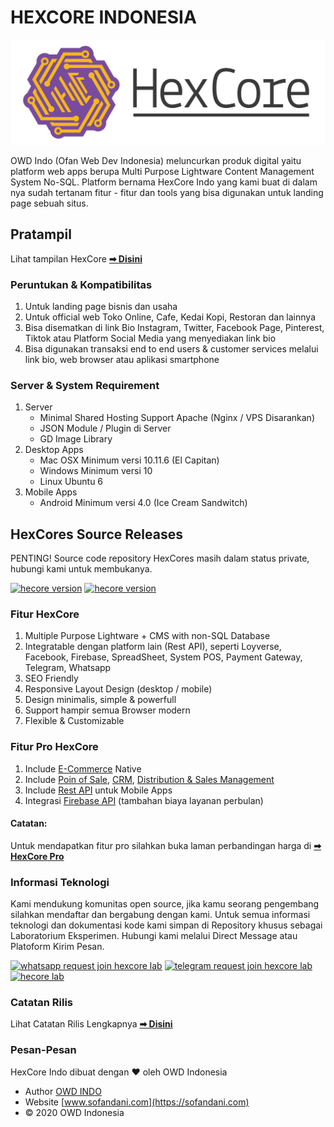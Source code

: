 # HEXCORE INDONESIA
![HexCore Logo](https://github.com/ofan-web-developer/HexCores-Indo-Prod/blob/master/owd_images/hexacore.svg)

OWD Indo (Ofan Web Dev Indonesia) meluncurkan produk digital yaitu platform web apps berupa Multi Purpose Lightware Content Management System No-SQL.
Platform bernama HexCore Indo yang kami buat di dalam nya sudah tertanam fitur - fitur dan tools yang bisa digunakan untuk landing page sebuah situs.

## Pratampil
Lihat tampilan HexCore **[➡ Disini](https://github.com/ofan-web-developer/HexCores-Indo-Prod/blob/master/markdown/Preview.md)**

### Peruntukan & Kompatibilitas
1. Untuk landing page bisnis dan usaha
2. Untuk official web Toko Online, Cafe, Kedai Kopi, Restoran dan lainnya
3. Bisa disematkan di link Bio Instagram, Twitter, Facebook Page, Pinterest, Tiktok atau Platform Social Media yang menyediakan link bio
4. Bisa digunakan transaksi end to end users & customer services melalui link bio, web browser atau aplikasi smartphone

### Server & System Requirement
1. Server
    - Minimal Shared Hosting Support Apache (Nginx / VPS Disarankan)
    - JSON Module / Plugin di Server
    - GD Image Library
2. Desktop Apps
    - Mac OSX Minimum versi 10.11.6 (El Capitan)
    - Windows Minimum versi 10
    - Linux Ubuntu 6
4. Mobile Apps
    - Android Minimum versi 4.0 (Ice Cream Sandwitch)

## HexCores Source Releases
PENTING! Source code repository HexCores masih dalam status private, hubungi kami untuk membukanya.

<a href="https://github.com/ofan-web-developer/HexCores-Indonesia"><img src="https://img.shields.io/badge/hexcore indo pro (private)-v.1.18.0-blueviolet?style=for-the-badge" alt="hecore version"></a> 
<a href="https://github.com/ofan-web-developer/HexCores-Indonesia-Free"><img src="https://img.shields.io/badge/hexcore indo free (private)-v.1.18.0-brightgreen?style=for-the-badge" alt="hecore version"></a>

### Fitur HexCore
1. Multiple Purpose Lightware + CMS with non-SQL Database
2. Integratable dengan platform lain (Rest API), seperti Loyverse, Facebook, Firebase, SpreadSheet, System POS, Payment Gateway, Telegram, Whatsapp
3. SEO Friendly
4. Responsive Layout Design (desktop / mobile)
5. Design minimalis, simple & powerfull
6. Support hampir semua Browser modern
7. Flexible & Customizable

### Fitur Pro HexCore
1. Include [E-Commerce](https://id.wikipedia.org/wiki/Perdagangan_elektronik) Native
2. Include [Poin of Sale](https://en.wikipedia.org/wiki/Point_of_sale), [CRM](https://id.wikipedia.org/wiki/Manajemen_hubungan_pelanggan), [Distribution & Sales Management](https://id.wikipedia.org/wiki/Manajemen_pemasaran)
3. Include [Rest API](https://en.wikipedia.org/wiki/Overview_of_RESTful_API_Description_Languages) untuk Mobile Apps
4. Integrasi [Firebase API](https://en.wikipedia.org/wiki/Firebase) (tambahan biaya layanan perbulan)

#### Catatan:
Untuk mendapatkan fitur pro silahkan buka laman perbandingan harga di **[➡ HexCore Pro](https://sofandani.com/hexcore)**

### Informasi Teknologi
Kami mendukung komunitas open source, jika kamu seorang pengembang silahkan mendaftar dan bergabung dengan kami.
Untuk semua informasi teknologi dan dokumentasi kode kami simpan di Repository khusus sebagai Laboratorium Eksperimen.
Hubungi kami melalui Direct Message atau Platoform Kirim Pesan. 

<a href="https://api.whatsapp.com/send?phone=+6281511190339&text=Request%20Lab%20HexCores%20[Github]" target="_blank"><img src="https://img.shields.io/badge/WhatsApp-25D366?style=for-the-badge&logo=whatsapp&logoColor=white" alt="whatsapp request join hexcore lab"></a> <a href="https://t.me/joinchat/uOxRiaSdZF41ZmE1" target="_blank"><img src="https://img.shields.io/badge/Telegram-2CA5E0?style=for-the-badge&logo=telegram&logoColor=white" alt="telegram request join hexcore lab"></a> 
<a href="https://sofandani.com/join-lab"><img src="https://img.shields.io/badge/Join Lab-HexCore-blueviolet?style=for-the-badge" alt="hecore lab"></a>

### Catatan Rilis
Lihat Catatan Rilis Lengkapnya **[➡ Disini](https://github.com/ofan-web-developer/HexCores-Indo-Prod/blob/master/markdown/Log.md)**

### Pesan-Pesan
HexCore Indo dibuat dengan &hearts; oleh OWD Indonesia
- Author [OWD INDO](https://sofandani.com/magz/read/about-owd)
- Website [www.sofandani.com](https://sofandani.com)
- &copy; 2020 OWD Indonesia
